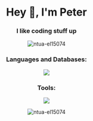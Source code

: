 <h1 align="center">Hey 👋, I'm Peter</h1>
<h3 align="center">I like coding stuff up</h3>

<p align="center"> 
    <img src="https://komarev.com/ghpvc/?username=ntua-el15074&label=Profile%20Views&color=534bc3&style=flat" alt="ntua-el15074" /> 
</p>

<h3 align="center">Languages and Databases:</h3>
<p align="center">
    <img src="https://skillicons.dev/icons?i=cpp,c,py,rust,mysql,sqlite" />
  </a>
</p>

<h3 align="center">Tools:</h3>
<p align="center">
    <img src="https://skillicons.dev/icons?i=git" />
  </a>
</p>

<p align="center">
    <img align="center" src="https://github-readme-stats.vercel.app/api/top-langs?username=ntua-el15074&show_icons=true&theme=dark&locale=en&layout=donut" alt="ntua-el15074" />
</p>
